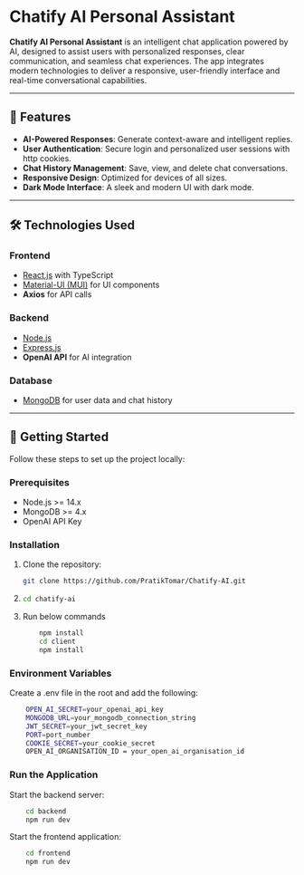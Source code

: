 # Chatify AI Personal Assistant

**Chatify AI Personal Assistant** is an intelligent chat application powered by AI, designed to assist users with personalized responses, clear communication, and seamless chat experiences. The app integrates modern technologies to deliver a responsive, user-friendly interface and real-time conversational capabilities.

---

## 🚀 Features

- **AI-Powered Responses**: Generate context-aware and intelligent replies.
- **User Authentication**: Secure login and personalized user sessions with http cookies.
- **Chat History Management**: Save, view, and delete chat conversations.
- **Responsive Design**: Optimized for devices of all sizes.
- **Dark Mode Interface**: A sleek and modern UI with dark mode.

---

## 🛠️ Technologies Used

### **Frontend**

- [React.js](https://reactjs.org/) with TypeScript
- [Material-UI (MUI)](https://mui.com/) for UI components
- **Axios** for API calls

### **Backend**

- [Node.js](https://nodejs.org/)
- [Express.js](https://expressjs.com/)
- **OpenAI API** for AI integration

### **Database**

- [MongoDB](https://www.mongodb.com/) for user data and chat history

---

## 🚀 Getting Started

Follow these steps to set up the project locally:

### **Prerequisites**

- Node.js >= 14.x
- MongoDB >= 4.x
- OpenAI API Key

### **Installation**

1. Clone the repository:

   ```bash
   git clone https://github.com/PratikTomar/Chatify-AI.git

   ```

2. ```bash
   cd chatify-ai
   ```

3. Run below commands

    ```bash
        npm install
        cd client
        npm install
    ```

### **Environment Variables** ###

Create a .env file in the root and add the following:
```bash
    OPEN_AI_SECRET=your_openai_api_key
    MONGODB_URL=your_mongodb_connection_string
    JWT_SECRET=your_jwt_secret_key
    PORT=port_number
    COOKIE_SECRET=your_cookie_secret
    OPEN_AI_ORGANISATION_ID = your_open_ai_organisation_id

```

### **Run the Application** ###

Start the backend server:

```bash
    cd backend
    npm run dev
```

Start the frontend application:

```bash
    cd frontend
    npm run dev
```
